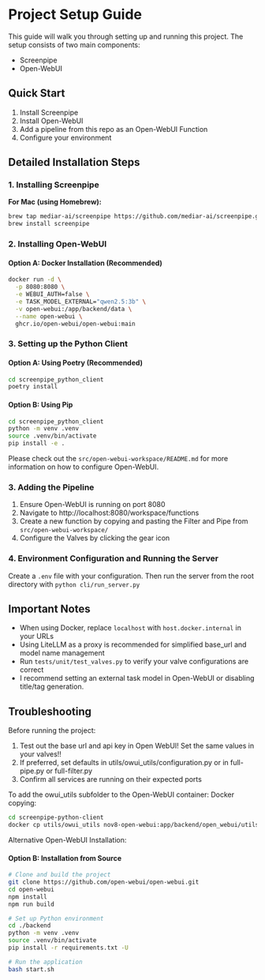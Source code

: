 # Project Setup Guide

This guide will walk you through setting up and running this project. The setup consists of two main components:
- Screenpipe
- Open-WebUI

## Quick Start

1. Install Screenpipe
2. Install Open-WebUI
3. Add a pipeline from this repo as an Open-WebUI Function
4. Configure your environment

## Detailed Installation Steps

### 1. Installing Screenpipe

**For Mac (using Homebrew):**
```bash
brew tap mediar-ai/screenpipe https://github.com/mediar-ai/screenpipe.git
brew install screenpipe
```

### 2. Installing Open-WebUI

#### Option A: Docker Installation (Recommended)
```bash
docker run -d \
  -p 8080:8080 \
  -e WEBUI_AUTH=false \
  -e TASK_MODEL_EXTERNAL="qwen2.5:3b" \
  -v open-webui:/app/backend/data \
  --name open-webui \
  ghcr.io/open-webui/open-webui:main
```

### 3. Setting up the Python Client

#### Option A: Using Poetry (Recommended)

```bash
cd screenpipe_python_client
poetry install
```

#### Option B: Using Pip
```bash
cd screenpipe_python_client
python -m venv .venv
source .venv/bin/activate
pip install -e .
```

Please check out the `src/open-webui-workspace/README.md` for more information on how to configure Open-WebUI.

### 3. Adding the Pipeline

1. Ensure Open-WebUI is running on port 8080
2. Navigate to http://localhost:8080/workspace/functions
3. Create a new function by copying and pasting the Filter and Pipe from `src/open-webui-workspace/`
4. Configure the Valves by clicking the gear icon

### 4. Environment Configuration and Running the Server

Create a `.env` file with your configuration. Then run the server from the root directory with `python cli/run_server.py`

## Important Notes

- When using Docker, replace `localhost` with `host.docker.internal` in your URLs
- Using LiteLLM as a proxy is recommended for simplified base_url and model name management
- Run `tests/unit/test_valves.py` to verify your valve configurations are correct
- I recommend setting an external task model in Open-WebUI or disabling title/tag generation.

## Troubleshooting

Before running the project:
1. Test out the base url and api key in Open WebUI! Set the same values in your valves!!
2. If preferred, set defaults in utils/owui_utils/configuration.py or in full-pipe.py or full-filter.py
3. Confirm all services are running on their expected ports


To add the owui_utils subfolder to the Open-WebUI container:
Docker copying:
```bash
cd screenpipe-python-client
docker cp utils/owui_utils nov8-open-webui:app/backend/open_webui/utils
```

Alternative Open-WebUI Installation:
#### Option B: Installation from Source
```bash
# Clone and build the project
git clone https://github.com/open-webui/open-webui.git
cd open-webui
npm install
npm run build

# Set up Python environment
cd ./backend
python -m venv .venv
source .venv/bin/activate
pip install -r requirements.txt -U

# Run the application
bash start.sh
```